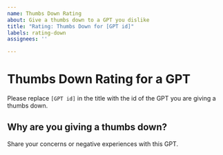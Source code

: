 ```yaml
---
name: Thumbs Down Rating
about: Give a thumbs down to a GPT you dislike
title: "Rating: Thumbs Down for [GPT id]"
labels: rating-down
assignees: ''

---
```


# Thumbs Down Rating for a GPT

Please replace `[GPT id]` in the title with the id of the GPT you are giving a thumbs down.

## Why are you giving a thumbs down?

Share your concerns or negative experiences with this GPT.
